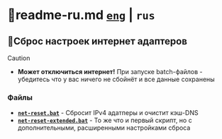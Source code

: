 # 📕readme-ru.md [`eng`](https://github.com/N3M1X10/windows-batch/blob/master/src/net/reset/readme.md) | `rus`

## 🔁Сброс настроек интернет адаптеров

>[!caution]
> - **Может отключиться интернет!** При запуске batch-файлов - убедитесь что у вас ничего не сбойнёт и все данные сохранены

### Файлы
- [**`net-reset.bat`**](https://github.com/N3M1X10/windows-batch/blob/master/src/net/reset/net-reset.bat) - Сбросит IPv4 адатперы и очистит кэш-DNS
- [**`net-reset-extended.bat`**](https://github.com/N3M1X10/windows-batch/blob/master/src/net/reset/net-reset-extended.bat) - То же что и первый cкрипт, но с дополнительными, расширенными настройками сброса
